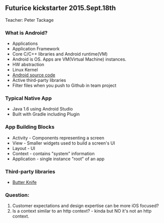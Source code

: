 ## Futurice kickstarter 2015.Sept.18th
Teacher: Peter Tackage

### What is Android?
* Applications
* Application Framework
* Core C/C++ libraries and Android runtime(VM)
* Android is OS. Apps are VM(Virtual Machine) instances.
* HW abstraction
* Linux Kernel
* [Android source code](android.googlesource.com)
* Active third-party libraries
* Filter files when you push to Github in team project

### Typical Native App
* Java 1.6 using Android Studio
* Built with Gradle including Plugin

### App Building Blocks
* Activity - Components representing a screen
* View - Smaller widgets used to build a screen's UI
* Layout - UI
* Context - contains "system" information
* Application - single instance "root" of an app

### Third-party libraries
* [Butter Knife](http://jakewharton.github.io/butterknife/)

### Question:
1. Customer expectations and design expertise can be more iOS focused?
2. Is a context similar to an http context? - kinda but NO it's not an http context.
